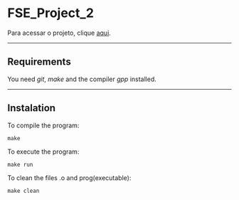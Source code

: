 # FSE_Project_2

Para acessar o projeto, clique [aqui](https://gitlab.com/fse_fga/trabalhos-2022_1/trabalho-2-2022-1).

***

## Requirements

You need *git*, *make* and the compiler *gpp* installed.

***
## Instalation 

To compile the program:

`make`

To execute the program:

`make run`

To clean the files .o and prog(executable):

`make clean`
